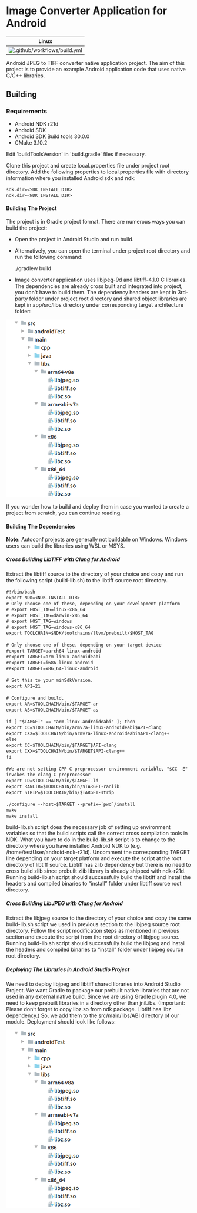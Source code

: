 Image Converter Application for Android
==============================================

|Linux|
|:----------------:|
| ![.github/workflows/build.yml](https://github.com/ekutt/AndroidImageConverter/workflows/.github/workflows/build.yml/badge.svg?branch=master) | 

Android JPEG to TIFF converter native application project.
The aim of this project is to provide an example Android application code that uses native C/C++ libraries.

## Building 
### Requirements
- Android NDK r21d
- Android SDK
- Android SDK Build tools 30.0.0
- CMake 3.10.2

Edit 'buildToolsVersion' in 'build.gradle' files if necessary.

Clone this project and create local.properties file under project root directory.
Add the following properties to local.properties file with directory information where you installed Android sdk and ndk:

	sdk.dir=<SDK_INSTALL_DIR>
	ndk.dir=<NDK_INSTALL_DIR>

#### Building The Project

The project is in Gradle project format. There are numerous ways you can build the project: 
- Open the project in Android Studio and run build.
- Alternatively, you can open the terminal under project root directory and run the following 
command:

	./gradlew build 
	
- Image converter application uses libjpeg-9d and libtiff-4.1.0 C libraries. The dependencies are already cross built and integrated into project, you don't have to build them. The dependency headers are kept in 3rd-party folder under project root directory and shared object libraries are kept in app/src/libs directory under corresponding target architecture folder:

![alt text](https://github.com/ekutt/AndroidImageConverter/blob/assets/assets/dependencies.png)

If you wonder how to build and deploy them in case you wanted to create a project from scratch, you can continue reading.
	

#### Building The Dependencies
**Note:** Autoconf projects are generally not buildable on Windows. Windows users can build the libraries using WSL or MSYS.

##### Cross Building LibTIFF with Clang for Android
Extract the libtiff source to the directory of your choice and copy and run the following script (build-lib.sh) to the libtiff source root 
directory.

	#!/bin/bash
	export NDK=<NDK-INSTALL-DIR>
	# Only choose one of these, depending on your development platform
	# export HOST_TAG=linux-x86_64
	# export HOST_TAG=darwin-x86_64
	# export HOST_TAG=windows
	# export HOST_TAG=windows-x86_64
	export TOOLCHAIN=$NDK/toolchains/llvm/prebuilt/$HOST_TAG

	# Only choose one of these, depending on your target device
	#export TARGET=aarch64-linux-android
	#export TARGET=arm-linux-androideabi
	#export TARGET=i686-linux-android
	#export TARGET=x86_64-linux-android

	# Set this to your minSdkVersion.
	export API=21

	# Configure and build.
	export AR=$TOOLCHAIN/bin/$TARGET-ar
	export AS=$TOOLCHAIN/bin/$TARGET-as

	if [ "$TARGET" == "arm-linux-androideabi" ]; then
	export CC=$TOOLCHAIN/bin/armv7a-linux-androideabi$API-clang
	export CXX=$TOOLCHAIN/bin/armv7a-linux-androideabi$API-clang++
	else
	export CC=$TOOLCHAIN/bin/$TARGET$API-clang
	export CXX=$TOOLCHAIN/bin/$TARGET$API-clang++
	fi

	#We are not setting CPP C preprocessor environment variable, "$CC -E" invokes the clang C preprocessor
	export LD=$TOOLCHAIN/bin/$TARGET-ld
	export RANLIB=$TOOLCHAIN/bin/$TARGET-ranlib
	export STRIP=$TOOLCHAIN/bin/$TARGET-strip

	./configure --host=$TARGET --prefix=`pwd`/install 
	make 
	make install

build-lib.sh script does the necessary job of setting up environment variables so that the build scripts call the correct cross compilation tools in NDK. What you have to do in the build-lib.sh script is to change <NDK-INSTALL-DIR> to the directory where you have installed Android NDK to (e.g. /home/testUser/android-ndk-r21d). Uncomment the corresponding TARGET line depending on your target platform and execute the script at the root directory of libtiff source. Libtiff has zlib dependency but there is no need to cross build zlib since prebuilt zlib library is already shipped with ndk-r21d.
Running build-lib.sh script should successfully build the libtiff and install the headers and compiled binaries to “install” folder under libtiff source root directory.
	
##### Cross Building LibJPEG with Clang for Android
Extract the libjpeg source to the directory of your choice and copy the same build-lib.sh script we used in previous section to the libjpeg source root directory. Follow the script modification steps as mentioned in previous section and execute the script from the root directory of libjpeg source. Running build-lib.sh script should successfully build the libjpeg and install the headers and compiled binaries to “install” folder under libjpeg source root directory.

##### Deploying The Libraries in Android Studio Project
We need to deploy libjpeg and libtiff shared libraries into Android Studio Project. We want Gradle to package our prebuilt native libraries that are not used in any external native build. Since we are using Gradle plugin 4.0, we need to keep prebuilt libraries in a directory other than jniLibs. (Important: Please don’t forget to copy libz.so from ndk package. Libtiff has libz dependency.) So, we add them to the src/main/libs/ABI directory of our module. Deployment should look like follows:

![alt text](https://github.com/ekutt/AndroidImageConverter/blob/assets/assets/dependencies.png)

